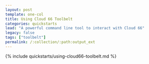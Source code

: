 ```yaml
---
layout: post
template: one-col
title: Using Cloud 66 Toolbelt
categories: quickstarts
lead: "A powerful command line tool to interact with Cloud 66"
legacy: false
tags: ["toolbelt"]
permalink: /:collection/:path:output_ext
---
```


{% include quickstarts/using-cloud66-toolbelt.md %}